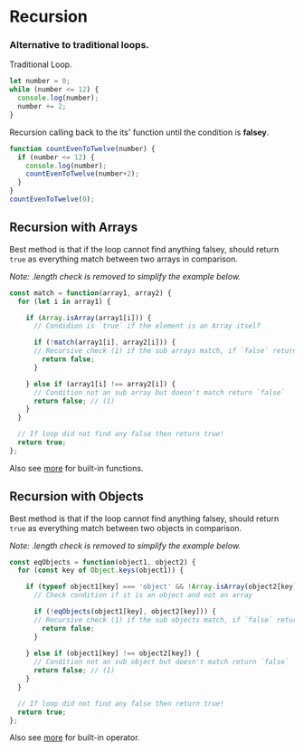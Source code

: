 # Recursion
### Alternative to traditional loops.

Traditional Loop.
```javascript
let number = 0;
while (number <= 12) {
  console.log(number);
  number += 2;
}
```

Recursion calling back to the its' function until the condition is **falsey**.
```javascript
function countEvenToTwelve(number) {
  if (number <= 12) {
    console.log(number);
    countEvenToTwelve(number+2);
  }
}
countEvenToTwelve(0);
```

## Recursion with Arrays
Best method is that if the loop cannot find anything falsey, should return `true` as everything match between two arrays in comparison.

*Note: .length check is removed to simplify the example below.*
```javascript
const match = function(array1, array2) {
  for (let i in array1) {

    if (Array.isArray(array1[i])) {
      // Condidion is `true` if the element is an Array itself

      if (!match(array1[i], array2[i])) {
      // Recursive check (1) if the sub arrays match, if `false` return `false`
        return false;
      }

    } else if (array1[i] !== array2[i]) {
      // Condition not an sub array but doesn't match return `false`
      return false; // (1)
    }
  }

  // If loop did not find any false then return true!
  return true;
};
```
Also see [more](conditional.md#built-in-function) for built-in functions.

## Recursion with Objects
Best method is that if the loop cannot find anything falsey, should return `true` as everything match between two objects in comparison.

*Note: .length check is removed to simplify the example below.*
```javascript
const eqObjects = function(object1, object2) {
  for (const key of Object.keys(object1)) {

    if (typeof object1[key] === 'object' && !Array.isArray(object2[key]) && object1[key] !== null) {
      // Check condition if it is an object and not an array

      if (!eqObjects(object1[key], object2[key])) {
      // Recursive check (1) if the sub objects match, if `false` return `false`
        return false;
      }
      
    } else if (object1[key] !== object2[key]) {
      // Condition not an sub object but doesn't match return `false`
      return false; // (1)
    }
  }

  // If loop did not find any false then return true!
  return true;
};
```
Also see [more](conditional.md#built-in-operator) for built-in operator.